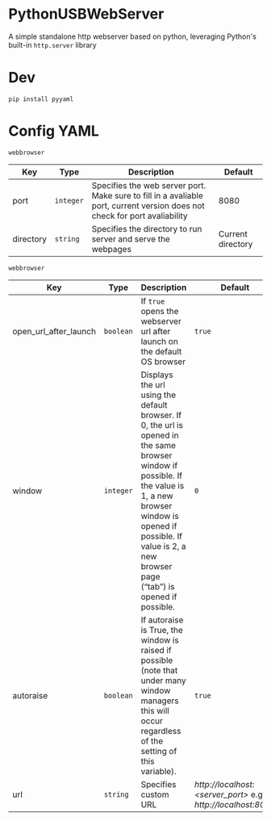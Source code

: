 # PythonUSBWebServer

A simple standalone http webserver based on python, leveraging Python's built-in ```http.server``` library




# Dev

```
pip install pyyaml

```



# Config YAML


```webbrowser```
 
|Key|Type|Description|Default|
|---|----|-----------|-------|
|port|```integer```| Specifies the web server port. Make sure to fill in a avaliable port, current version does not check for port avaliability | 8080 |
|directory| ```string```| Specifies the directory to run server and serve the webpages| Current directory|

```webbrowser```
 
|Key|Type|Description|Default|
|---|----|-----------|-------|
|open_url_after_launch| ```boolean```| If ```true``` opens the webserver url after launch on the default OS browser| ```true```|
|window| ```integer```| Displays the url using the default browser. If  0, the url is opened in the same browser window if possible. If the value is 1, a new browser window is opened if possible. If value is 2, a new browser page (“tab”) is opened if possible. | ```0```|
|autoraise| ```boolean``` | If autoraise is True, the window is raised if possible (note that under many window managers this will occur regardless of the setting of this variable). |```true```|
|url|```string``` |Specifies custom URL | _http://localhost:<server_port>_  e.g. _http://localhost:8080_|